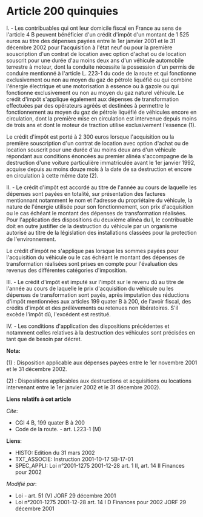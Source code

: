 # Article 200 quinquies

I. - Les contribuables qui ont leur domicile fiscal en France au sens de l'article 4 B peuvent bénéficier d'un crédit d'impôt
d'un montant de 1 525 euros au titre des dépenses payées entre le 1er janvier 2001 et le 31 décembre 2002 pour l'acquisition
à l'état neuf ou pour la première souscription d'un contrat de location avec option d'achat ou de location souscrit pour une
durée d'au moins deux ans d'un véhicule automobile terrestre à moteur, dont la conduite nécessite la possession d'un permis
de conduire mentionné à l'article L. 223-1 du code de la route et qui fonctionne exclusivement ou non au moyen du gaz de
pétrole liquéfié ou qui combine l'énergie électrique et une motorisation à essence ou à gazole ou qui fonctionne
exclusivement ou non au moyen du gaz naturel véhicule. Le crédit d'impôt s'applique également aux dépenses de transformation
effectuées par des opérateurs agréés et destinées à permettre le fonctionnement au moyen du gaz de pétrole liquéfié de
véhicules encore en circulation, dont la première mise en circulation est intervenue depuis moins de trois ans et dont le
moteur de traction utilise exclusivement l'essence (1).

Le crédit d'impôt est porté à 2 300 euros lorsque l'acquisition ou la première souscription d'un contrat de location avec
option d'achat ou de location souscrit pour une durée d'au moins deux ans d'un véhicule répondant aux conditions énoncées au
premier alinéa s'accompagne de la destruction d'une voiture particulière immatriculée avant le 1er janvier 1992, acquise
depuis au moins douze mois à la date de sa destruction et encore en circulation à cette même date (2).

II. - Le crédit d'impôt est accordé au titre de l'année au cours de laquelle les dépenses sont payées en totalité, sur
présentation des factures mentionnant notamment le nom et l'adresse du propriétaire du véhicule, la nature de l'énergie
utilisée pour son fonctionnement, son prix d'acquisition ou le cas échéant le montant des dépenses de transformation
réalisées. Pour l'application des dispositions du deuxième alinéa du I, le contribuable doit en outre justifier de la
destruction du véhicule par un organisme autorisé au titre de la législation des installations classées pour la protection de
l'environnement.

Le crédit d'impôt ne s'applique pas lorsque les sommes payées pour l'acquisition du véhicule ou le cas échéant le montant des
dépenses de transformation réalisées sont prises en compte pour l'évaluation des revenus des différentes catégories
d'imposition.

III. - Le crédit d'impôt est imputé sur l'impôt sur le revenu dû au titre de l'année au cours de laquelle le prix
d'acquisition du véhicule ou les dépenses de transformation sont payés, après imputation des réductions d'impôt mentionnées
aux articles 199 quater B à 200, de l'avoir fiscal, des crédits d'impôt et des prélèvements ou retenues non libératoires.
S'il excède l'impôt dû, l'excédent est restitué.

IV. - Les conditions d'application des dispositions précédentes et notamment celles relatives à la destruction des véhicules
sont précisées en tant que de besoin par décret.

**Nota:**

(1) : Disposition applicable aux dépenses payées entre le 1er novembre 2001 et le 31 décembre 2002.

(2) : Dispositions applicables aux destructions et acquisitions ou locations intervenant entre le 1er janvier 2002 et le 31
décembre 2002).

**Liens relatifs à cet article**

_Cite_:

  - CGI 4 B, 199 quater B à 200
  - Code de la route. - art. L223-1 (M)

**Liens**:

  - HISTO: Edition du 31 mars 2002
  - TXT_ASSOCIE: Instruction 2001-10-17 5B-17-01
  - SPEC_APPLI: Loi n°2001-1275 2001-12-28 art. 1 II, art. 14 II Finances pour 2002

_Modifié par_:

  - Loi - art. 51 (V) JORF 29 décembre 2001
  - Loi n°2001-1275 2001-12-28 art. 14 I D Finances pour 2002 JORF 29 décembre 2001
